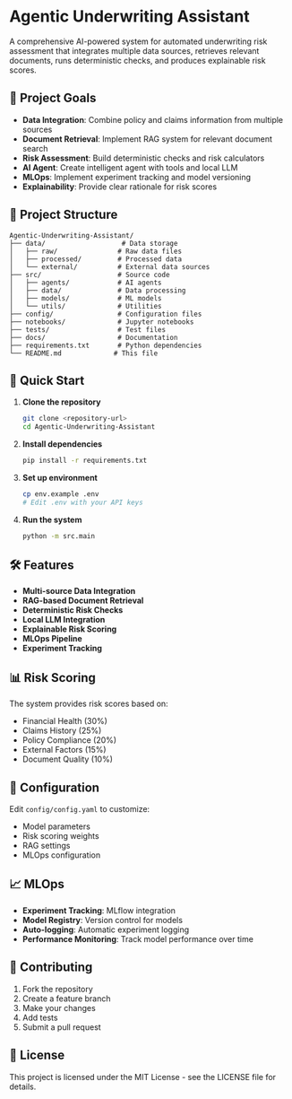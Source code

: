 # Agentic Underwriting Assistant

A comprehensive AI-powered system for automated underwriting risk assessment that integrates multiple data sources, retrieves relevant documents, runs deterministic checks, and produces explainable risk scores.

## 🎯 Project Goals

- **Data Integration**: Combine policy and claims information from multiple sources
- **Document Retrieval**: Implement RAG system for relevant document search
- **Risk Assessment**: Build deterministic checks and risk calculators
- **AI Agent**: Create intelligent agent with tools and local LLM
- **MLOps**: Implement experiment tracking and model versioning
- **Explainability**: Provide clear rationale for risk scores

## 📁 Project Structure

```
Agentic-Underwriting-Assistant/
├── data/                   # Data storage
│   ├── raw/               # Raw data files
│   ├── processed/         # Processed data
│   └── external/          # External data sources
├── src/                   # Source code
│   ├── agents/            # AI agents
│   ├── data/              # Data processing
│   ├── models/            # ML models
│   └── utils/             # Utilities
├── config/                # Configuration files
├── notebooks/             # Jupyter notebooks
├── tests/                 # Test files
├── docs/                  # Documentation
├── requirements.txt       # Python dependencies
└── README.md             # This file
```

## 🚀 Quick Start

1. **Clone the repository**
   ```bash
   git clone <repository-url>
   cd Agentic-Underwriting-Assistant
   ```

2. **Install dependencies**
   ```bash
   pip install -r requirements.txt
   ```

3. **Set up environment**
   ```bash
   cp env.example .env
   # Edit .env with your API keys
   ```

4. **Run the system**
   ```bash
   python -m src.main
   ```

## 🛠️ Features

- **Multi-source Data Integration**
- **RAG-based Document Retrieval**
- **Deterministic Risk Checks**
- **Local LLM Integration**
- **Explainable Risk Scoring**
- **MLOps Pipeline**
- **Experiment Tracking**

## 📊 Risk Scoring

The system provides risk scores based on:
- Financial Health (30%)
- Claims History (25%)
- Policy Compliance (20%)
- External Factors (15%)
- Document Quality (10%)

## 🔧 Configuration

Edit `config/config.yaml` to customize:
- Model parameters
- Risk scoring weights
- RAG settings
- MLOps configuration

## 📈 MLOps

- **Experiment Tracking**: MLflow integration
- **Model Registry**: Version control for models
- **Auto-logging**: Automatic experiment logging
- **Performance Monitoring**: Track model performance over time

## 🤝 Contributing

1. Fork the repository
2. Create a feature branch
3. Make your changes
4. Add tests
5. Submit a pull request

## 📄 License

This project is licensed under the MIT License - see the LICENSE file for details.